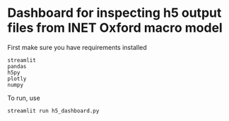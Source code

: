 # Dashboard for inspecting h5 output files from INET Oxford macro model
First make sure you have requirements installed
```
streamlit
pandas
h5py
plotly
numpy
```

To run, use
```
streamlit run h5_dashboard.py
```
